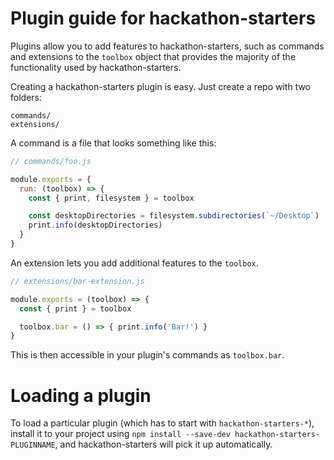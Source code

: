 # Plugin guide for hackathon-starters

Plugins allow you to add features to hackathon-starters, such as commands and
extensions to the `toolbox` object that provides the majority of the functionality
used by hackathon-starters.

Creating a hackathon-starters plugin is easy. Just create a repo with two folders:

```
commands/
extensions/
```

A command is a file that looks something like this:

```js
// commands/foo.js

module.exports = {
  run: (toolbox) => {
    const { print, filesystem } = toolbox

    const desktopDirectories = filesystem.subdirectories(`~/Desktop`)
    print.info(desktopDirectories)
  }
}
```

An extension lets you add additional features to the `toolbox`.

```js
// extensions/bar-extension.js

module.exports = (toolbox) => {
  const { print } = toolbox

  toolbox.bar = () => { print.info('Bar!') }
}
```

This is then accessible in your plugin's commands as `toolbox.bar`.

# Loading a plugin

To load a particular plugin (which has to start with `hackathon-starters-*`),
install it to your project using `npm install --save-dev hackathon-starters-PLUGINNAME`,
and hackathon-starters will pick it up automatically.
